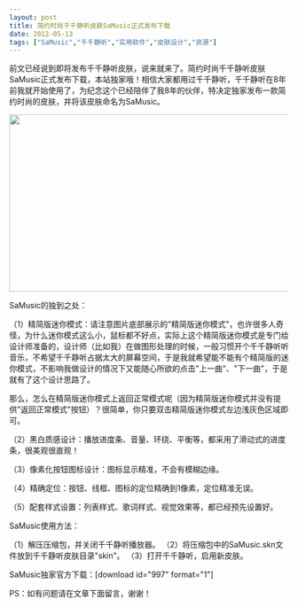 ```yaml
---
layout: post
title: 简约时尚千千静听皮肤SaMusic正式发布下载		
date: 2012-05-13
tags: ["SaMusic","千千静听","实用软件","皮肤设计","资源"]
---
```


前文已经说到即将发布千千静听皮肤，说来就来了。简约时尚千千静听皮肤SaMusic正式发布下载，本站独家哦！相信大家都用过千千静听，千千静听在8年前我就开始使用了，为纪念这个已经陪伴了我8年的伙伴，特决定独家发布一款简约时尚的皮肤，并将该皮肤命名为SaMusic。

<a href="http://www.saqqdy.com/download/simple-fashion-ttplayer-skin-samusic-officially-released-download/attachment/ttplayer-skin" rel="attachment wp-att-695"><img class="alignnone size-full wp-image-695" title="ttplayer-skin" src="ttplayer-skin.gif" alt="" width="571" height="320" /></a>

SaMusic的独到之处：

（1）精简版迷你模式：请注意图片底部展示的"精简版迷你模式"，也许很多人奇怪，为什么迷你模式这么小，鼠标都不好点，实际上这个精简版迷你模式是专门给设计师准备的，设计师（比如我）在做图形处理的时候，一般习惯开个千千静听听音乐，不希望千千静听占据太大的屏幕空间，于是我就希望能不能有个精简版的迷你模式，不影响我做设计的情况下又能随心所欲的点击"上一曲"、"下一曲"，于是就有了这个设计思路了。

那么，怎么在精简版迷你模式上返回正常模式呢（因为精简版迷你模式并没有提供"返回正常模式"按钮）？很简单，你只要双击精简版迷你模式左边浅灰色区域即可。

（2）黑白质感设计：播放进度条、音量、环绕、平衡等，都采用了滑动式的进度条，很美观很直观！

（3）像素化按钮图标设计：图标显示精准，不会有模糊边缘。

（4）精确定位：按钮、线框、图标的定位精确到1像素，定位精准无误。

（5）配套样式设置：列表样式、歌词样式、视觉效果等，都已经预先设置好。

SaMusic使用方法：

（1）解压压缩包，并关闭千千静听播放器。
（2）将压缩包中的SaMusic.skn文件放到千千静听皮肤目录"skin"。
（3）打开千千静听，启用新皮肤。

SaMusic独家官方下载：[download id="997" format="1"]

PS：如有问题请在文章下面留言，谢谢！		